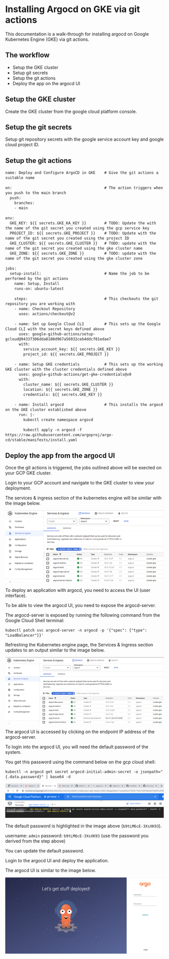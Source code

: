 # Installing Argocd on GKE via git actions  

This documentation is a walk-through for installing argocd on Google Kubernetes Engine (GKE) via git actions.  

## The workflow  
- Setup the GKE cluster  
- Setup git secrets  
- Setup the git actions  
- Deploy the app on the argocd UI

## Setup the GKE cluster  
Create the GKE cluster from the google cloud platform console. 

## Setup the git secrets  
Setup git repository secrets with the google service account key and google cloud project ID.  

## Setup the git actions  
```
name: Deploy and Configure ArgoCD in GKE    # Give the git actions a suitable name

on:                                         # The action triggers when you push to the main branch
  push:           
    branches:
    - main

env:
  GKE_KEY: ${{ secrets.GKE_KA_KEY }}        # TODO: Update the with the name of the git secret you created using the gcp service key
  PROJECT_ID: ${{ secrets.GKE_PROJECT }}    # TODO: Update with the name of the git secret you created using the project ID
  GKE_CLUSTER: ${{ secrets.GKE_CLUSTER }}   # TODO: update with the name of the git secret you created using the gke cluster name
  GKE_ZONE: ${{ secrets.GKE_ZONE }}         # TODO: update with the name of the git secret you created using the gke cluster zone

jobs:
  setup-install:                            # Name the job to be performed by the git actions
    name: Setup, Install
    runs-on: ubuntu-latest

    steps:                                  # This checkouts the git repository you are working with
    - name: Checkout Repository
      uses: actions/checkout@v2
    
    - name: Set up Google Cloud CLI         # This sets up the Google Cloud CLI with the secret keys defined above
      uses: google-github-actions/setup-gcloud@94337306dda8180d967a56932ceb4ddcf01edae7
      with: 
        service_account_key: ${{ secrets.GKE_KEY }}
        project_id: ${{ secrets.GKE_PROJECT }}

    - name: Setup GKE credentials           # This sets up the working GKE cluster with the cluster credentials defined above
      uses: google-github-actions/get-gke-credentials@v0
      with:
        cluster_name: ${{ secrets.GKE_CLUSTER }}
        location: ${{ secrets.GKE_ZONE }}
        credentials: ${{ secrets.GKE_KEY }}
        
    - name: Install argocd                  # This installs the argocd on the GKE cluster established above
      run: |-     
        kubectl create namespace argocd     
        
        kubectl apply -n argocd -f https://raw.githubusercontent.com/argoproj/argo-cd/stable/manifests/install.yaml  
```  

## Deploy the app from the argocd UI  
Once the git actions is triggered, the jobs outlined above will be exected on your GCP GKE cluster.  

Login to your GCP account and navigate to the GKE cluster to view your deployment.  

The services & ingress section of the kubernetes engine will be similar with the image below.  

![Services & Ingress](https://github.com/MavenCode/argocd-manifest/blob/argocd-image/argocd-images/argocd%201.PNG)  

To deploy an application with argocd, you need to access the UI (user interface).  

To be able to view the argocd UI, you need to expose the argocd-server.  

The argocd-server is exposed by running the following command from the Google Cloud Shell terminal:  

```  
kubectl patch svc argocd-server -n argocd -p '{"spec": {"type": "LoadBalancer"}}'  
```  

Refreshing the Kubernetes engine page, the Services & Ingress section updates to an output similar to the image below.  

![Updated Services & Ingress](https://github.com/MavenCode/argocd-manifest/blob/argocd-image/argocd-images/argocd%202.PNG)

The argocd UI is accessed by clicking on the endpoint IP address of the argocd-server.  

To login into the argocd UI, you will need the default password of the system.  

You get this password using the command below on the gcp cloud shell:  

```  
kubectl -n argocd get secret argocd-initial-admin-secret -o jsonpath="{.data.password}" | base64 -d  
```  

![argocd password](https://github.com/MavenCode/argocd-manifest/blob/argocd-image/argocd-images/argocd12.PNG)  

The default password is highlighted in the image above (`b9tLM6cE-3XsXK93`).  

username: `admin`
password: `b9tLM6cE-3XsXK93`  (use the password you derived from the step above)

You can update the default password.  

Login to the argocd UI and deploy the application.  

The argocd UI is similar to the image below.  

![argocd UI](https://github.com/MavenCode/argocd-manifest/blob/argocd-image/argocd-images/argocd%203.PNG)